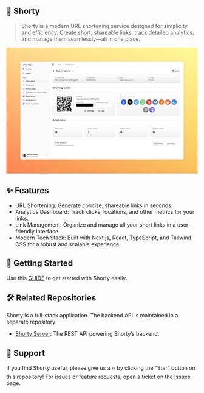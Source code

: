 ## 🔗 Shorty

> Shorty is a modern URL shortening service designed for simplicity and efficiency. Create short, shareable links, track detailed analytics, and manage them seamlessly—all in one place.

![](./assets/screenshoot.jpeg)

## ✨ Features

- URL Shortening: Generate concise, shareable links in seconds.
- Analytics Dashboard: Track clicks, locations, and other metrics for your links.
- Link Management: Organize and manage all your short links in a user-friendly interface.
- Modern Tech Stack: Built with Next.js, React, TypeScript, and Tailwind CSS for a robust and scalable experience.

## 🚀 Getting Started

Use this [GUIDE](QUICK_START.md) to get started with Shorty easily.

## 🛠️ Related Repositories

Shorty is a full-stack application. The backend API is maintained in a separate repository:
- [Shorty Server](https://github.com/ElixorTeam/Shorty.Server): The REST API powering Shorty’s backend.

## 🤝 Support

If you find Shorty useful, please give us a ⭐ by clicking the "Star" button on this repository! For issues or feature requests, open a ticket on the Issues page.
